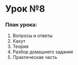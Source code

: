 # Урок №8

### План урока:

1. Вопросы и ответы
2. Кахут
3. Теория
4. Разбор домашнего задания
5. Практическая часть